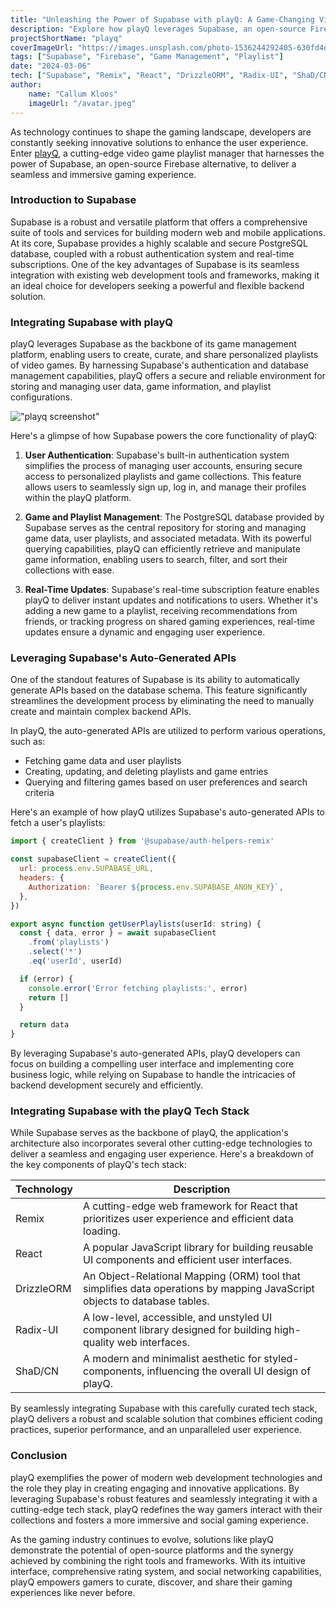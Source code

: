 ```yaml
---
title: "Unleashing the Power of Supabase with playQ: A Game-Changing Video Game Playlist Manager"
description: "Explore how playQ leverages Supabase, an open-source Firebase alternative, to deliver a seamless and immersive video game playlist management experience."
projectShortName: "playq"
coverImageUrl: "https://images.unsplash.com/photo-1536244292405-630fd4dd38a2?ixlib=rb-4.0.3&ixid=M3wxMjA3fDB8MHxwaG90by1wYWdlfHx8fGVufDB8fHx8fA%3D%3D&auto=format&fit=crop&w=2848&q=80"
tags: ["Supabase", "Firebase", "Game Management", "Playlist"]
date: "2024-03-06"
tech: ["Supabase", "Remix", "React", "DrizzleORM", "Radix-UI", "ShaD/CN"]
author:
    name: "Callum Kloos"
    imageUrl: "/avatar.jpeg"
---
```


As technology continues to shape the gaming landscape, developers are constantly seeking innovative solutions to enhance the user experience. Enter [playQ](https://playq.xyz), a cutting-edge video game playlist manager that harnesses the power of Supabase, an open-source Firebase alternative, to deliver a seamless and immersive gaming experience.

### Introduction to Supabase

Supabase is a robust and versatile platform that offers a comprehensive suite of tools and services for building modern web and mobile applications. At its core, Supabase provides a highly scalable and secure PostgreSQL database, coupled with a robust authentication system and real-time subscriptions. One of the key advantages of Supabase is its seamless integration with existing web development tools and frameworks, making it an ideal choice for developers seeking a powerful and flexible backend solution.

### Integrating Supabase with playQ

playQ leverages Supabase as the backbone of its game management platform, enabling users to create, curate, and share personalized playlists of video games. By harnessing Supabase's authentication and database management capabilities, playQ offers a secure and reliable environment for storing and managing user data, game information, and playlist configurations.

!["playq screenshot"](/images/projects/playq/1.png)

Here's a glimpse of how Supabase powers the core functionality of playQ:

1. **User Authentication**: Supabase's built-in authentication system simplifies the process of managing user accounts, ensuring secure access to personalized playlists and game collections. This feature allows users to seamlessly sign up, log in, and manage their profiles within the playQ platform.

2. **Game and Playlist Management**: The PostgreSQL database provided by Supabase serves as the central repository for storing and managing game data, user playlists, and associated metadata. With its powerful querying capabilities, playQ can efficiently retrieve and manipulate game information, enabling users to search, filter, and sort their collections with ease.

3. **Real-Time Updates**: Supabase's real-time subscription feature enables playQ to deliver instant updates and notifications to users. Whether it's adding a new game to a playlist, receiving recommendations from friends, or tracking progress on shared gaming experiences, real-time updates ensure a dynamic and engaging user experience.

### Leveraging Supabase's Auto-Generated APIs

One of the standout features of Supabase is its ability to automatically generate APIs based on the database schema. This feature significantly streamlines the development process by eliminating the need to manually create and maintain complex backend APIs.

In playQ, the auto-generated APIs are utilized to perform various operations, such as:

-   Fetching game data and user playlists
-   Creating, updating, and deleting playlists and game entries
-   Querying and filtering games based on user preferences and search criteria

Here's an example of how playQ utilizes Supabase's auto-generated APIs to fetch a user's playlists:

```jsx
import { createClient } from '@supabase/auth-helpers-remix'

const supabaseClient = createClient({
  url: process.env.SUPABASE_URL,
  headers: {
    Authorization: `Bearer ${process.env.SUPABASE_ANON_KEY}`,
  },
})

export async function getUserPlaylists(userId: string) {
  const { data, error } = await supabaseClient
    .from('playlists')
    .select('*')
    .eq('userId', userId)

  if (error) {
    console.error('Error fetching playlists:', error)
    return []
  }

  return data
}
```

By leveraging Supabase's auto-generated APIs, playQ developers can focus on building a compelling user interface and implementing core business logic, while relying on Supabase to handle the intricacies of backend development securely and efficiently.

### Integrating Supabase with the playQ Tech Stack

While Supabase serves as the backbone of playQ, the application's architecture also incorporates several other cutting-edge technologies to deliver a seamless and engaging user experience. Here's a breakdown of the key components of playQ's tech stack:

| Technology | Description                                                                                                               |
| ---------- | ------------------------------------------------------------------------------------------------------------------------- |
| Remix      | A cutting-edge web framework for React that prioritizes user experience and efficient data loading.                       |
| React      | A popular JavaScript library for building reusable UI components and efficient user interfaces.                           |
| DrizzleORM | An Object-Relational Mapping (ORM) tool that simplifies data operations by mapping JavaScript objects to database tables. |
| Radix-UI   | A low-level, accessible, and unstyled UI component library designed for building high-quality web interfaces.             |
| ShaD/CN    | A modern and minimalist aesthetic for styled-components, influencing the overall UI design of playQ.                      |

By seamlessly integrating Supabase with this carefully curated tech stack, playQ delivers a robust and scalable solution that combines efficient coding practices, superior performance, and an unparalleled user experience.

### Conclusion

playQ exemplifies the power of modern web development technologies and the role they play in creating engaging and innovative applications. By leveraging Supabase's robust features and seamlessly integrating it with a cutting-edge tech stack, playQ redefines the way gamers interact with their collections and fosters a more immersive and social gaming experience.

As the gaming industry continues to evolve, solutions like playQ demonstrate the potential of open-source platforms and the synergy achieved by combining the right tools and frameworks. With its intuitive interface, comprehensive rating system, and social networking capabilities, playQ empowers gamers to curate, discover, and share their gaming experiences like never before.
